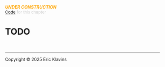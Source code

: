 
<div style='display:none'>
--  Copyright (C) 2025  Eric Klavins
--
--  This program is free software: you can redistribute it and/or modify
--  it under the terms of the GNU General Public License as published by
--  the Free Software Foundation, either version 3 of the License, or
--  (at your option) any later version.   
</div>

<span style='color: orange'>***UNDER CONSTRUCTION***</span><br>
<span style='color: lightgray; font-size: 10pt'><a href='https://github.com/klavins/LeanBook/blob/main/main/../LeanBook/Chapters/Naturals/Intro.lean'>Code</a> for this chapter</span>
 # TODO 

<div style='height=50px'>&nbsp;</div><hr>
Copyright © 2025 Eric Klavins
